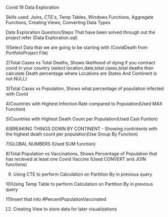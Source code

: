 Covid 19 Data Exploration 

Skills used: Joins, CTE's, Temp Tables, Windows Functions, Aggregate Functions, Creating Views, Converting Data Types

Data Exploration Question/Steps That have been solved through out the project refer (Data Exploration.sql)

1)Select Data that we are going to be starting with (CovidDeath from PortfolioProject File)

2)Total Cases vs Total Deaths, Shows likelihood of dying if you contract covid in your country
(select location,date,total cases,total deaths then calculate Death percentage where Locations are States And Continent is not NULL)

3)Total Cases vs Population, Shows what percentage of population infected with Covid

4)Countries with Highest Infection Rate compared to Population(Used MAX Function)

5)Countries with Highest Death Count per Population(Used Cast Funtion)

6)BREAKING THINGS DOWN BY CONTINENT - Showing contintents with the highest death count per population(Use Group By Function)

7)GLOBAL NUMBERS (Used SUM function)

8)Total Population vs Vaccinations, Shows Percentage of Population that has recieved at least one Covid Vaccine (Used CONVERT and JOIN functions)

9) Using CTE to perform Calculation on Partition By in previous query

10)Using Temp Table to perform Calculation on Partition By in previous query

11)Insert that into #PercentPopulationVaccinated

12) Creating View to store data for later visualizations

